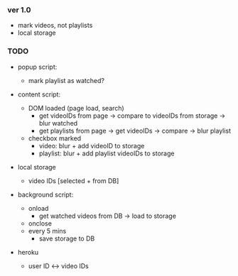 ### ver 1.0
- mark videos, not playlists
- local storage

### TODO
* popup script:
    * mark playlist as watched?

  
* content script: 
    * DOM loaded (page load, search)
        * get videoIDs from page -> compare to videoIDs from storage -> blur watched
        * get playlists from page -> get videoIDs -> compare -> blur playlist
    * checkbox marked
        * video: blur + add videoID to storage
        * playlist: blur + add playlist videoIDs to storage
  

* local storage
    * video IDs [selected + from DB]


* background script:
    * onload
        * get watched videos from DB -> load to storage
    * onclose
    * every 5 mins
        * save storage to DB 
  

* heroku
    * user ID <-> video IDs

